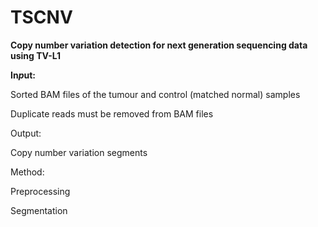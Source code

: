 # TSCNV
**Copy number variation detection for next generation sequencing data using TV-L1**

**In*p*ut:**

Sorted BAM files of the tumour and control (matched normal) samples

Duplicate reads must be removed from BAM files

Output:

Copy number variation segments


Method:

Preprocessing

Segmentation

